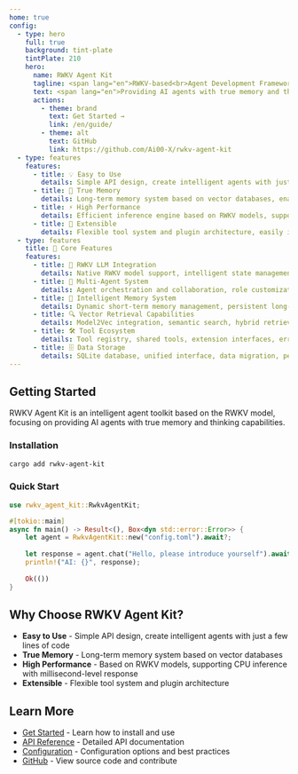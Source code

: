 ```yaml
---
home: true
config:
  - type: hero
    full: true
    background: tint-plate
    tintPlate: 210
    hero:
      name: RWKV Agent Kit
      tagline: <span lang="en">RWKV-based<br>Agent Development Framework</span>
      text: <span lang="en">Providing AI agents with true memory and thinking capabilities</span>
      actions:
        - theme: brand
          text: Get Started →
          link: /en/guide/
        - theme: alt
          text: GitHub
          link: https://github.com/Ai00-X/rwkv-agent-kit
  - type: features
    features:
      - title: 💡 Easy to Use
        details: Simple API design, create intelligent agents with just a few lines of code, supporting rapid prototyping and production deployment
      - title: 🧠 True Memory
        details: Long-term memory system based on vector databases, enabling AI agents to remember and learn from historical conversations
      - title: ⚡ High Performance
        details: Efficient inference engine based on RWKV models, supporting CPU inference with millisecond-level response speed
      - title: 🔧 Extensible
        details: Flexible tool system and plugin architecture, easily integrate various external services and functional modules
  - type: features
    title: 🌟 Core Features
    features:
      - title: 🤖 RWKV LLM Integration
        details: Native RWKV model support, intelligent state management, multimodal input, streaming output, optimized inference performance
      - title: 👥 Multi-Agent System
        details: Agent orchestration and collaboration, role customization, communication mechanisms, load balancing, intelligent task allocation
      - title: 🧠 Intelligent Memory System
        details: Dynamic short-term memory management, persistent long-term memory storage, semantic fragment aggregation, graph storage, personal profiling
      - title: 🔍 Vector Retrieval Capabilities
        details: Model2Vec integration, semantic search, hybrid retrieval, performance optimization, query optimizer and caching mechanisms
      - title: 🛠️ Tool Ecosystem
        details: Tool registry, shared tools, extension interfaces, error handling, cross-agent tool sharing mechanisms
      - title: 🗄️ Data Storage
        details: SQLite database, unified interface, data migration, performance monitoring, lightweight yet powerful local storage
---
```


## Getting Started

RWKV Agent Kit is an intelligent agent toolkit based on the RWKV model, focusing on providing AI agents with true memory and thinking capabilities.

### Installation

```bash
cargo add rwkv-agent-kit
```

### Quick Start

```rust
use rwkv_agent_kit::RwkvAgentKit;

#[tokio::main]
async fn main() -> Result<(), Box<dyn std::error::Error>> {
    let agent = RwkvAgentKit::new("config.toml").await?;
    
    let response = agent.chat("Hello, please introduce yourself").await?;
    println!("AI: {}", response);
    
    Ok(())
}
```

## Why Choose RWKV Agent Kit?

- **Easy to Use** - Simple API design, create intelligent agents with just a few lines of code
- **True Memory** - Long-term memory system based on vector databases
- **High Performance** - Based on RWKV models, supporting CPU inference with millisecond-level response
- **Extensible** - Flexible tool system and plugin architecture

## Learn More

- [Get Started](/en/guide/) - Learn how to install and use
- [API Reference](/en/api/) - Detailed API documentation
- [Configuration](/en/config/) - Configuration options and best practices
- [GitHub](https://github.com/Ai00-X/rwkv-agent-kit) - View source code and contribute